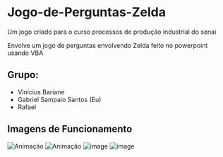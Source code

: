 # Jogo-de-Perguntas-Zelda
Um jogo criado para o curso processos de produção industrial do senai

Envolve um jogo de perguntas envolvendo Zelda feito no powerpoint usando VBA

## Grupo:
- Vinícius Bariane
- Gabriel Sampaio Santos (Eu)
- Rafael 

## Imagens de Funcionamento
![Animação](https://github.com/Gabriel534/Jogo-de-Perguntas-Zelda/assets/55637901/5da878e2-8112-4e90-bca6-e416c742d6fa)
![Animação](https://github.com/Gabriel534/Jogo-de-Perguntas-Zelda/assets/55637901/9f0595d7-424e-4c7d-8609-0c2521a3c00b)
![image](https://github.com/Gabriel534/Jogo-de-Perguntas-Zelda/assets/55637901/2732007c-3aa0-4f40-beb5-a75827c9691b)
![image](https://github.com/Gabriel534/Jogo-de-Perguntas-Zelda/assets/55637901/51df76ef-2dc1-43ce-834c-337bd6cb4676)

